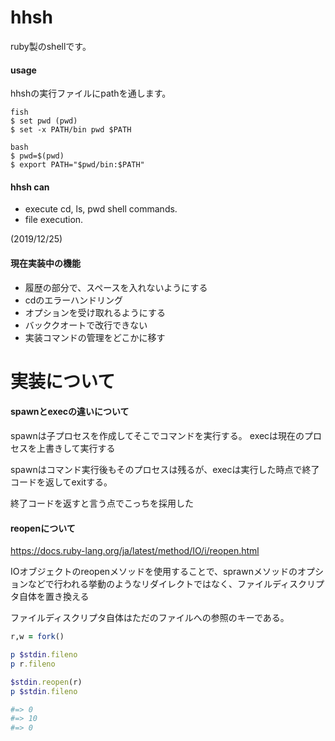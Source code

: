 # hhsh

ruby製のshellです。

#### usage

hhshの実行ファイルにpathを通します。
```
fish
$ set pwd (pwd)
$ set -x PATH/bin pwd $PATH

bash
$ pwd=$(pwd)
$ export PATH="$pwd/bin:$PATH"
```

#### hhsh can

* execute cd, ls, pwd shell commands.
* file execution.

(2019/12/25)

#### 現在実装中の機能
* 履歴の部分で、スペースを入れないようにする
* cdのエラーハンドリング
* オプションを受け取れるようにする
* バッククオートで改行できない
* 実装コマンドの管理をどこかに移す


# 実装について

#### spawnとexecの違いについて

spawnは子プロセスを作成してそこでコマンドを実行する。
execは現在のプロセスを上書きして実行する

spawnはコマンド実行後もそのプロセスは残るが、execは実行した時点で終了コードを返してexitする。

終了コードを返すと言う点でこっちを採用した

#### reopenについて
https://docs.ruby-lang.org/ja/latest/method/IO/i/reopen.html

IOオブジェクトのreopenメソッドを使用することで、sprawnメソッドのオプションなどで行われる挙動のようなリダイレクトではなく、ファイルディスクリプタ自体を置き換える

ファイルディスクリプタ自体はただのファイルへの参照のキーである。

```sample.rb
r,w = fork()

p $stdin.fileno
p r.fileno

$stdin.reopen(r)
p $stdin.fileno

#=> 0
#=> 10
#=> 0
```